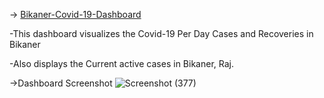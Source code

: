 -> [Bikaner-Covid-19-Dashboard](https://share.streamlit.io/vivek20dadhich/bikaner-covid-19-dashboard/main/bikaner-covid-app.py)

-This dashboard visualizes the Covid-19 Per Day Cases and Recoveries in Bikaner

-Also displays the Current active cases in Bikaner, Raj.

->Dashboard Screenshot
![Screenshot (377)](https://user-images.githubusercontent.com/22216569/118272672-97f4aa00-b4e0-11eb-8f06-c33d594d815b.png)

